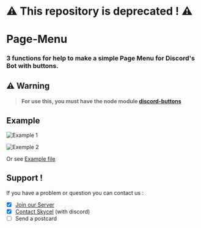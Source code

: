 # ⚠️ This repository is deprecated ! ⚠️

# Page-Menu
### 3 functions for help to make a simple Page Menu for Discord's Bot with buttons.

## ⚠️ Warning
> #### For use this, you must have the node module [discord-buttons](https://www.npmjs.com/package/discord-buttons "Module discord-buttons")

## Example

![Example 1](https://cdn.discordapp.com/attachments/856299067688353812/856299097342738452/unknown.png)

![Exemple 2](https://cdn.discordapp.com/attachments/856299067688353812/856301893562925056/unknown.png)

Or see [Example file](./example.js)

## Support !

If you have a problem or question you can contact us :

- [x] [Join our Server](https://discod.gg/WpAvFrjxkz "Support")
- [x] [Contact Skycel](https://dsc.bio/Skycel "Skycel's Profile") (with discord)
- [ ] Send a postcard 

